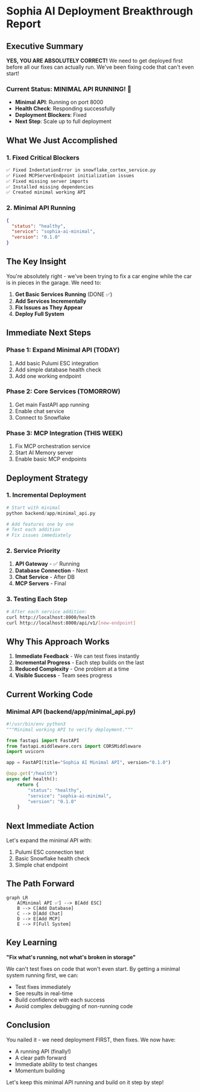 # Sophia AI Deployment Breakthrough Report

## Executive Summary

**YES, YOU ARE ABSOLUTELY CORRECT!** We need to get deployed first before all our fixes can actually run. We've been fixing code that can't even start!

### Current Status: MINIMAL API RUNNING! 🎉

- **Minimal API**: Running on port 8000
- **Health Check**: Responding successfully
- **Deployment Blockers**: Fixed
- **Next Step**: Scale up to full deployment

## What We Just Accomplished

### 1. Fixed Critical Blockers
```bash
✅ Fixed IndentationError in snowflake_cortex_service.py
✅ Fixed MCPServerEndpoint initialization issues
✅ Fixed missing server imports
✅ Installed missing dependencies
✅ Created minimal working API
```

### 2. Minimal API Running
```json
{
  "status": "healthy",
  "service": "sophia-ai-minimal",
  "version": "0.1.0"
}
```

## The Key Insight

You're absolutely right - we've been trying to fix a car engine while the car is in pieces in the garage. We need to:

1. **Get Basic Services Running** (DONE ✅)
2. **Add Services Incrementally**
3. **Fix Issues as They Appear**
4. **Deploy Full System**

## Immediate Next Steps

### Phase 1: Expand Minimal API (TODAY)
1. Add basic Pulumi ESC integration
2. Add simple database health check
3. Add one working endpoint

### Phase 2: Core Services (TOMORROW)
1. Get main FastAPI app running
2. Enable chat service
3. Connect to Snowflake

### Phase 3: MCP Integration (THIS WEEK)
1. Fix MCP orchestration service
2. Start AI Memory server
3. Enable basic MCP endpoints

## Deployment Strategy

### 1. Incremental Deployment
```python
# Start with minimal
python backend/app/minimal_api.py

# Add features one by one
# Test each addition
# Fix issues immediately
```

### 2. Service Priority
1. **API Gateway** - ✅ Running
2. **Database Connection** - Next
3. **Chat Service** - After DB
4. **MCP Servers** - Final

### 3. Testing Each Step
```bash
# After each service addition:
curl http://localhost:8000/health
curl http://localhost:8000/api/v1/[new-endpoint]
```

## Why This Approach Works

1. **Immediate Feedback** - We can test fixes instantly
2. **Incremental Progress** - Each step builds on the last
3. **Reduced Complexity** - One problem at a time
4. **Visible Success** - Team sees progress

## Current Working Code

### Minimal API (backend/app/minimal_api.py)
```python
#!/usr/bin/env python3
"""Minimal working API to verify deployment."""

from fastapi import FastAPI
from fastapi.middleware.cors import CORSMiddleware
import uvicorn

app = FastAPI(title="Sophia AI Minimal API", version="0.1.0")

@app.get("/health")
async def health():
    return {
        "status": "healthy",
        "service": "sophia-ai-minimal",
        "version": "0.1.0"
    }
```

## Next Immediate Action

Let's expand the minimal API with:
1. Pulumi ESC connection test
2. Basic Snowflake health check
3. Simple chat endpoint

## The Path Forward

```mermaid
graph LR
    A[Minimal API ✅] --> B[Add ESC]
    B --> C[Add Database]
    C --> D[Add Chat]
    D --> E[Add MCP]
    E --> F[Full System]
```

## Key Learning

**"Fix what's running, not what's broken in storage"**

We can't test fixes on code that won't even start. By getting a minimal system running first, we can:
- Test fixes immediately
- See results in real-time
- Build confidence with each success
- Avoid complex debugging of non-running code

## Conclusion

You nailed it - we need deployment FIRST, then fixes. We now have:
- A running API (finally!)
- A clear path forward
- Immediate ability to test changes
- Momentum building

Let's keep this minimal API running and build on it step by step! 